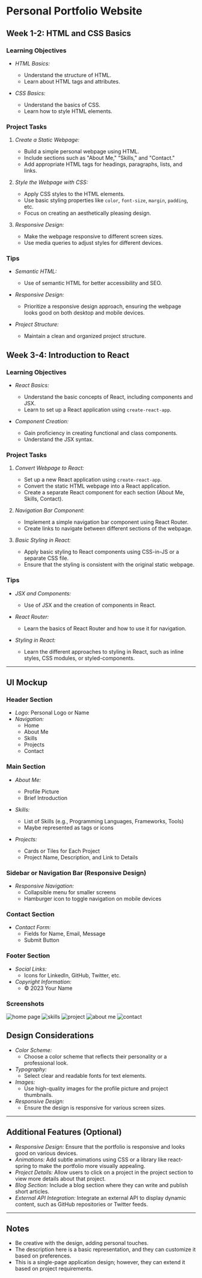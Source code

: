# Personal Portfolio Website

## Week 1-2: HTML and CSS Basics

### Learning Objectives

- *HTML Basics:*
  - Understand the structure of HTML.
  - Learn about HTML tags and attributes.

- *CSS Basics:*
  - Understand the basics of CSS.
  - Learn how to style HTML elements.

### Project Tasks

1. *Create a Static Webpage:*
   - Build a simple personal webpage using HTML.
   - Include sections such as "About Me," "Skills," and "Contact."
   - Add appropriate HTML tags for headings, paragraphs, lists, and links.

2. *Style the Webpage with CSS:*
   - Apply CSS styles to the HTML elements.
   - Use basic styling properties like `color`, `font-size`, `margin`, `padding`, etc.
   - Focus on creating an aesthetically pleasing design.

3. *Responsive Design:*
   - Make the webpage responsive to different screen sizes.
   - Use media queries to adjust styles for different devices.

### Tips

- *Semantic HTML:*
  - Use of semantic HTML for better accessibility and SEO.
  
- *Responsive Design:*
  - Prioritize a responsive design approach, ensuring the webpage looks good on both desktop and mobile devices.
  
- *Project Structure:*
  - Maintain a clean and organized project structure.

## Week 3-4: Introduction to React

### Learning Objectives

- *React Basics:*
  - Understand the basic concepts of React, including components and JSX.
  - Learn to set up a React application using `create-react-app`.

- *Component Creation:*
  - Gain proficiency in creating functional and class components.
  - Understand the JSX syntax.

### Project Tasks

1. *Convert Webpage to React:*
   - Set up a new React application using `create-react-app`.
   - Convert the static HTML webpage into a React application.
   - Create a separate React component for each section (About Me, Skills, Contact).

2. *Navigation Bar Component:*
   - Implement a simple navigation bar component using React Router.
   - Create links to navigate between different sections of the webpage.

3. *Basic Styling in React:*
   - Apply basic styling to React components using CSS-in-JS or a separate CSS file.
   - Ensure that the styling is consistent with the original static webpage.

### Tips

- *JSX and Components:*
  - Use of JSX and the creation of components in React.

- *React Router:*
  - Learn the basics of React Router and how to use it for navigation.

- *Styling in React:*
  - Learn the different approaches to styling in React, such as inline styles, CSS modules, or styled-components.

---

## UI Mockup

### Header Section

- *Logo:* Personal Logo or Name
- *Navigation:*
  - Home
  - About Me
  - Skills
  - Projects
  - Contact

### Main Section

- *About Me:*
  - Profile Picture
  - Brief Introduction

- *Skills:*
  - List of Skills (e.g., Programming Languages, Frameworks, Tools)
  - Maybe represented as tags or icons

- *Projects:*
  - Cards or Tiles for Each Project
  - Project Name, Description, and Link to Details

### Sidebar or Navigation Bar (Responsive Design)

- *Responsive Navigation:*
  - Collapsible menu for smaller screens
  - Hamburger icon to toggle navigation on mobile devices

### Contact Section

- *Contact Form:*
  - Fields for Name, Email, Message
  - Submit Button

### Footer Section

- *Social Links:*
  - Icons for LinkedIn, GitHub, Twitter, etc.
- *Copyright Information:*
  - © 2023 Your Name

### Screenshots

![home page](<IMG/home page.png>)
![skills](IMG/skills.png)
![project](IMG/projects.png)
![about me](<IMG/about me.png>)
![contact](IMG/contact.png)


## Design Considerations

- *Color Scheme:*
  - Choose a color scheme that reflects their personality or a professional look.
- *Typography:*
  - Select clear and readable fonts for text elements.
- *Images:*
  - Use high-quality images for the profile picture and project thumbnails.
- *Responsive Design:*
  - Ensure the design is responsive for various screen sizes.

---

## Additional Features (Optional)

- *Responsive Design:* Ensure that the portfolio is responsive and looks good on various devices.
- *Animations:* Add subtle animations using CSS or a library like react-spring to make the portfolio more visually appealing.
- *Project Details:* Allow users to click on a project in the project section to view more details about that project.
- *Blog Section:* Include a blog section where they can write and publish short articles.
- *External API Integration:* Integrate an external API to display dynamic content, such as GitHub repositories or Twitter feeds.

---

## Notes

- Be creative with the design, adding personal touches.
- The description here is a basic representation, and they can customize it based on preferences.
- This is a single-page application design; however, they can extend it based on project requirements.